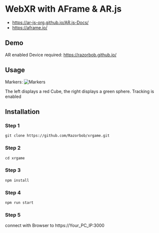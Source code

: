 
# WebXR with AFrame & AR.js
- https://ar-js-org.github.io/AR.js-Docs/
- https://aframe.io/

## Demo
AR enabled Device required:
https://razorbob.github.io/

## Usage

Markers:
<img src="https://user-images.githubusercontent.com/6317076/27867388-64baee98-6191-11e7-9fbe-586fd79eba9d.png" alt="Markers"/>

The left displays a red Cube, the right displays a green sphere.
Tracking is enabled

## Installation

### Step 1
```
git clone https://github.com/Razorbob/xrgame.git
```
### Step 2
```
cd xrgame
```
### Step 3
```
npm install
```
### Step 4
```
npm run start
```
### Step 5
connect with Browser to https://Your_PC_IP:3000
